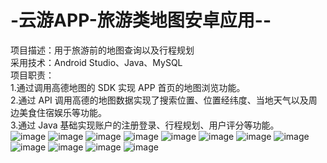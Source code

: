 # -云游APP-旅游类地图安卓应用--  
项目描述：用于旅游前的地图查询以及行程规划  
采用技术：Android Studio、Java、MySQL  
项目职责：  
1.通过调用高德地图的 SDK  实现 APP  首页的地图浏览功能。  
2.通过 API  调用高德的地图数据实现了搜索位置、位置经纬度、当地天气以及周边美食住宿娱乐等功能。  
3.通过 Java  基础实现账户的注册登录、行程规划、用户评分等功能。  
![image](https://user-images.githubusercontent.com/47945908/228033746-e282b6e8-8810-472b-9d3b-9f8fb06713ca.png)
![image](https://user-images.githubusercontent.com/47945908/228033761-8c98168b-d66f-4821-85d7-f03381dbb718.png)
![image](https://user-images.githubusercontent.com/47945908/228035353-8f8d5197-f148-4628-9cdb-efd091eccb8b.png)
![image](https://user-images.githubusercontent.com/47945908/228033305-38089789-a4fe-4821-a6ca-3153146cd456.png)
![image](https://user-images.githubusercontent.com/47945908/228033324-0a6b9a86-c4dd-452d-9fed-a93e67e948e1.png)
![image](https://user-images.githubusercontent.com/47945908/228033358-641f11b2-b76e-4ec5-b4ab-1571cbee8908.png)
![image](https://user-images.githubusercontent.com/47945908/228033390-8460b3fb-9e7e-4228-a4f6-18d8cd36eb08.png)
![image](https://user-images.githubusercontent.com/47945908/228033422-402c4d7a-b6b5-4668-86e3-3bf30f61c2a0.png)
![image](https://user-images.githubusercontent.com/47945908/228033435-9e1666cc-1758-40c3-aacf-ecffd497b9bc.png)
![image](https://user-images.githubusercontent.com/47945908/228033522-947eb63d-173f-4058-8655-3b7c307a9b40.png)
![image](https://user-images.githubusercontent.com/47945908/228033595-d9443c28-9e75-421d-9d44-9a49b7f6f21a.png)
![image](https://user-images.githubusercontent.com/47945908/228033716-458c8a52-f9dd-4233-aade-a577134d4c92.png)
